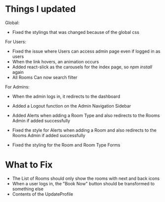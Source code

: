 # Things I updated

Global:

- Fixed the stylings that was changed because of the global css

For Users:

- Fixed the issue where Users can access admin page even if logged in as users
- When the link hovers, an animation occurs
- Added react-slick as the carousels for the index page, so *npm install* again
- All Rooms Can now search filter

For Admins:

- When the admin logs in, it redirects to the dashboard
- Added a Logout function on the Admin Navigation Sidebar
- Added Alerts when adding a Room Type and also redirects to the Rooms Admin if added successfully
- Fixed the style for Alerts when adding a Room and also redirects to the Rooms Admin if added successfully

- Fixed the styling for the Room and Room Type Forms

# What to Fix

- The List of Rooms should only show the rooms with next and back icons
- When a user logs in, the "Book Now" button should be transformed to something else
- Contents of the UpdateProfile

